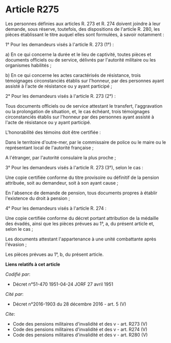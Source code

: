 # Article R275

Les personnes définies aux articles R. 273 et R. 274 doivent joindre à leur demande, sous réserve, toutefois, des
dispositions de l'article R. 280, les pièces établissant le titre auquel elles sont formulées, à savoir notamment :

1° Pour les demandeurs visés à l'article R. 273 (1°) :

a) En ce qui concerne la durée et le lieu de captivité, toutes pièces et documents officiels ou de service, délivrés par
l'autorité militaire ou les organismes habilités ;

b) En ce qui concerne les actes caractérisés de résistance, trois témoignages circonstanciés établis sur l'honneur, par des
personnes ayant assisté à l'acte de résistance ou y ayant participé ;

2° Pour les demandeurs visés à l'article R. 273 (2°) :

Tous documents officiels ou de service attestant le transfert, l'aggravation ou la prolongation de situation, et, le cas
échéant, trois témoignages circonstanciés établis sur l'honneur par des personnes ayant assisté à l'acte de résistance ou y
ayant participé.

L'honorabilité des témoins doit être certifiée :

Dans le territoire d'outre-mer, par le commissaire de police ou le maire ou le représentant local de l'autorité française ;

A l'étranger, par l'autorité consulaire la plus proche ;

3° Pour les demandeurs visés à l'article R. 273 (3°), selon le cas :

Une copie certifiée conforme du titre provisoire ou définitif de la pension attribuée, soit au demandeur, soit à son ayant
cause ;

En l'absence de demande de pension, tous documents propres à établir l'existence du droit à pension ;

4° Pour les demandeurs visés à l'article R. 274 :

Une copie certifiée conforme du décret portant attribution de la médaille des évadés, ainsi que les pièces prévues au 1°, a,
du présent article et, selon le cas ;

Les documents attestant l'appartenance à une unité combattante après l'évasion ;

Les pièces prévues au 1°, b, du présent article.

**Liens relatifs à cet article**

_Codifié par_:

  - Décret n°51-470 1951-04-24 JORF 27 avril 1951

_Cité par_:

  - Décret n°2016-1903 du 28 décembre 2016 - art. 5 (V)

_Cite_:

  - Code des pensions militaires d'invalidité et des v - art. R273 (V)
  - Code des pensions militaires d'invalidité et des v - art. R274 (V)
  - Code des pensions militaires d'invalidité et des v - art. R280 (V)
